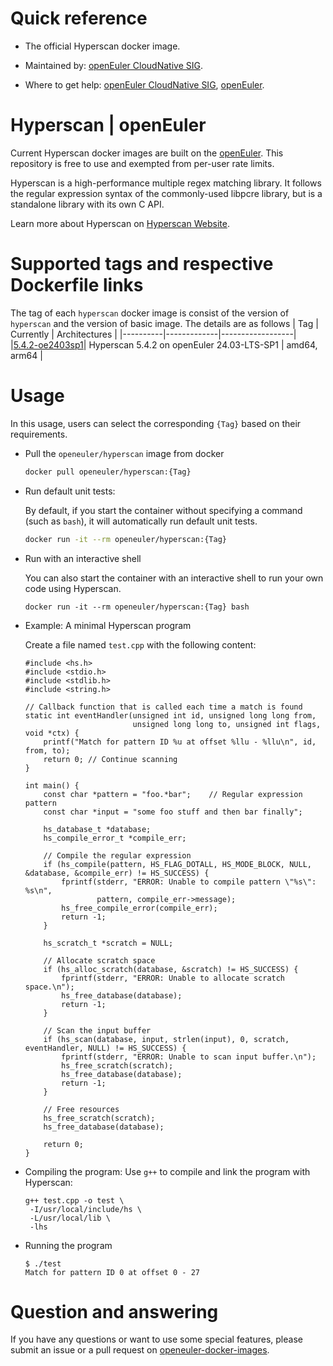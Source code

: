 # Quick reference

- The official Hyperscan docker image.

- Maintained by: [openEuler CloudNative SIG](https://gitee.com/openeuler/cloudnative).

- Where to get help: [openEuler CloudNative SIG](https://gitee.com/openeuler/cloudnative), [openEuler](https://gitee.com/openeuler/community).

# Hyperscan | openEuler
Current Hyperscan docker images are built on the [openEuler](https://repo.openeuler.org/). This repository is free to use and exempted from per-user rate limits.

Hyperscan is a high-performance multiple regex matching library. It follows the regular expression syntax of the commonly-used libpcre library, but is a standalone library with its own C API.

Learn more about Hyperscan on [Hyperscan Website](https://intel.github.io/hyperscan/dev-reference/)⁠.

# Supported tags and respective Dockerfile links
The tag of each `hyperscan` docker image is consist of the version of `hyperscan` and the version of basic image. The details are as follows
|    Tag   |  Currently  |   Architectures  |
|----------|-------------|------------------|
|[5.4.2-oe2403sp1](https://gitee.com/openeuler/openeuler-docker-images/blob/master/Others/hyperscan/5.4.2/24.03-lts-sp1/Dockerfile)| Hyperscan 5.4.2 on openEuler 24.03-LTS-SP1 | amd64, arm64 |

# Usage
In this usage, users can select the corresponding `{Tag}` based on their requirements.

- Pull the `openeuler/hyperscan` image from docker

	```bash
	docker pull openeuler/hyperscan:{Tag}
	```

- Run default unit tests:

    By default, if you start the container without specifying a command (such as `bash`), it will automatically run default unit tests.

	```bash
	docker run -it --rm openeuler/hyperscan:{Tag}
	```
 
- Run with an interactive shell

    You can also start the container with an interactive shell to run your own code using Hyperscan.
    ```
    docker run -it --rm openeuler/hyperscan:{Tag} bash
    ```
    
- Example: A minimal Hyperscan program

    Create a file named `test.cpp` with the following content:
    ```
    #include <hs.h>
    #include <stdio.h>
    #include <stdlib.h>
    #include <string.h>
    
    // Callback function that is called each time a match is found
    static int eventHandler(unsigned int id, unsigned long long from,
                            unsigned long long to, unsigned int flags, void *ctx) {
        printf("Match for pattern ID %u at offset %llu - %llu\n", id, from, to);
        return 0; // Continue scanning
    }
    
    int main() {
        const char *pattern = "foo.*bar";    // Regular expression pattern
        const char *input = "some foo stuff and then bar finally";
    
        hs_database_t *database;
        hs_compile_error_t *compile_err;
    
        // Compile the regular expression
        if (hs_compile(pattern, HS_FLAG_DOTALL, HS_MODE_BLOCK, NULL, &database, &compile_err) != HS_SUCCESS) {
            fprintf(stderr, "ERROR: Unable to compile pattern \"%s\": %s\n",
                    pattern, compile_err->message);
            hs_free_compile_error(compile_err);
            return -1;
        }
    
        hs_scratch_t *scratch = NULL;
    
        // Allocate scratch space
        if (hs_alloc_scratch(database, &scratch) != HS_SUCCESS) {
            fprintf(stderr, "ERROR: Unable to allocate scratch space.\n");
            hs_free_database(database);
            return -1;
        }
    
        // Scan the input buffer
        if (hs_scan(database, input, strlen(input), 0, scratch, eventHandler, NULL) != HS_SUCCESS) {
            fprintf(stderr, "ERROR: Unable to scan input buffer.\n");
            hs_free_scratch(scratch);
            hs_free_database(database);
            return -1;
        }
    
        // Free resources
        hs_free_scratch(scratch);
        hs_free_database(database);
    
        return 0;
    }
    ```
    
- Compiling the program:
    Use `g++` to compile and link the program with Hyperscan:
    ```
    g++ test.cpp -o test \
     -I/usr/local/include/hs \
     -L/usr/local/lib \
     -lhs
    ```
- Running the program
    ```
    $ ./test
    Match for pattern ID 0 at offset 0 - 27
    ```
 
# Question and answering
If you have any questions or want to use some special features, please submit an issue or a pull request on [openeuler-docker-images](https://gitee.com/openeuler/openeuler-docker-images).